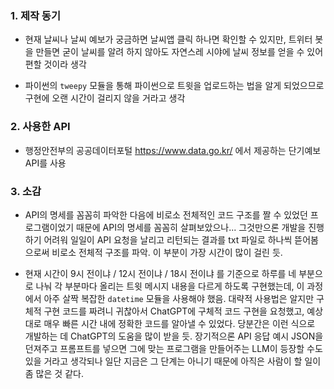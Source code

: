### 1. 제작 동기

- 현재 날씨나 날씨 예보가 궁금하면 날씨앱 클릭 하나면 확인할 수 있지만, 트위터 봇을 만들면 굳이 날씨를 알려 하지 않아도 자연스레 시야에 날씨 정보를 얻을 수 있어 편할 것이라 생각

- 파이썬의 `tweepy` 모듈을 통해 파이썬으로 트윗을 업로드하는 법을 알게 되었으므로 구현에 오랜 시간이 걸리지 않을 거라고 생각


### 2. 사용한 API

- 행정안전부의 공공데이터포털 <https://www.data.go.kr/> 에서 제공하는 단기예보 API를 사용


### 3. 소감

- API의 명세를 꼼꼼히 파악한 다음에 비로소 전체적인 코드 구조를 짤 수 있었던 프로그램이었기 때문에 API의 명세를 꼼꼼히 살펴보았으나... 그것만으론 개발을 진행하기 어려워 일일이 API 요청을 날리고 리턴되는 결과를 txt 파일로 하나씩 뜯어봄으로써 비로소 전체적 구조를 파악. 이 부분이 가장 시간이 많이 걸린 듯.

- 현재 시간이 9시 전이냐 / 12시 전이냐 / 18시 전이냐 를 기준으로 하루를 네 부분으로 나눠 각 부분마다 올리는 트윗 메시지 내용을 다르게 하도록 구현했는데, 이 과정에서 아주 살짝 복잡한 `datetime` 모듈을 사용해야 했음. 대략적 사용법은 알지만 구체적 구현 코드를 짜려니 귀찮아서 ChatGPT에 구체적 코드 구현을 요청했고, 예상대로 매우 빠른 시간 내에 정확한 코드를 알아낼 수 있었다. 당분간은 이런 식으로 개발하는 데 ChatGPT의 도움을 많이 받을 듯. 장기적으론 API 응답 예시 JSON을 던져주고 프롬프트를 넣으면 그에 맞는 프로그램을 만들어주는 LLM이 등장할 수도 있을 거라고 생각되나 일단 지금은 그 단계는 아니기 때문에 아직은 사람이 할 일이 좀 많은 것 같다.
